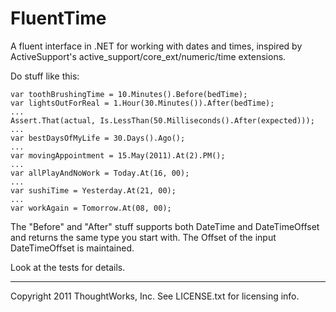 FluentTime
==========

A fluent interface in .NET for working with dates and times, inspired by 
ActiveSupport's active_support/core_ext/numeric/time extensions.

Do stuff like this:

    var toothBrushingTime = 10.Minutes().Before(bedTime);
    var lightsOutForReal = 1.Hour(30.Minutes()).After(bedTime);
    ...
    Assert.That(actual, Is.LessThan(50.Milliseconds().After(expected)));
    ...
    var bestDaysOfMyLife = 30.Days().Ago();
    ...
    var movingAppointment = 15.May(2011).At(2).PM();
    ...
    var allPlayAndNoWork = Today.At(16, 00);
    ... 
    var sushiTime = Yesterday.At(21, 00);
    ...
    var workAgain = Tomorrow.At(08, 00);

The "Before" and "After" stuff supports both DateTime and DateTimeOffset and
returns the same type you start with. The Offset of the input DateTimeOffset is
maintained.

Look at the tests for details.

---

Copyright 2011 ThoughtWorks, Inc. See LICENSE.txt for licensing info.
